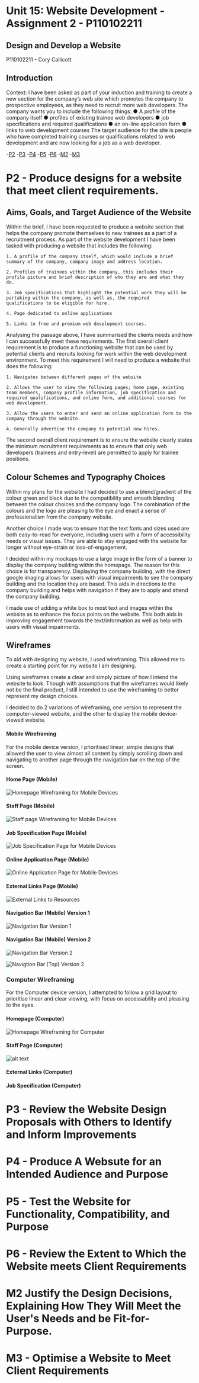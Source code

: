 # Unit 15: Website Development - Assignment 2 - P110102211
## Design and Develop a Website

P110102211 - Cory Callicott

## Introduction
Context: I have been asked
as part of your induction and training to create a new section
for the company’s web site which promotes the company to
prospective employees, as they need to recruit more web
developers. The company wants you to include the following
things:
● A profile of the company itself
● profiles of existing trainee web developers
● job specifications and required qualifications
● an on-line application form
● links to web development courses
The target audience for the site is people who have
completed training courses or qualifications related to web
development and are now looking for a job as a web
developer.

-[P2](#p2---produce-designs-for-a-website-that-meet-client-requirements)
-[P3](#p3---review-the-website-design-proposals-with-others-to-identify-and-inform-improvements)
-[P4](#p4---produce-a-websute-for-an-intended-audience-and-purpose)
-[P5](#p5---test-the-website-for-functionality-compatibility-and-purpose)
-[P6](#p6---review-the-extent-to-which-the-website-meets-client-requirements)
-[M2](#m2-justify-the-design-decisions-explaining-how-they-will-meet-the-users-needs-and-be-fit-for-purpose)
-[M3](#m3---optimise-a-website-to-meet-client-requirements)

# P2 - Produce designs for a website that meet client requirements.

## Aims, Goals, and Target Audience of the Website

Within the brief, I have been requested to produce a website section that helps the company promote themselves to new trainees as a part of a recruitment process. As part of the website development I have been tasked with producing a website that includes the following:

    1. A profile of the company itself, which would include a brief summary of the company, company image and address location.

    2. Profiles of trainees within the company, this includes their profile picture and brief description of who they are and what they do.

    3. Job specifications that highlight the potential work they will be partaking within the company, as well as, the required             qualifications to be eligible for hire.

    4. Page dedicated to online applications

    5. Links to free and premium web development courses.

Analysing the passage above, I have summarised the clients needs and how I can successfully meet these requirements.
The first overall client requirement is to produce a functioning website that can be used by potential clients and recruits looking for work within the web development environment. To meet this requirement I will need to produce a website that does the following:

    1. Navigates between different pages of the website

    2. Allows the user to view the following pages; home page, existing team members, company profile information, job specification and required qualifications, and online form, and additional courses for web development.

    3. Allow the users to enter and send an online application form to the company through the website.

    4. Generally advertise the company to potential new hires.

The second overall client requirement is to ensure the website clearly states the minimum recruitment requirements as to ensure that only web developers (trainees and entry-level) are permitted to apply for trainee positions.

## Colour Schemes and Typography Choices

Within my plans for the website I had decided to use a blend/gradient of the colour green and black due to the compatibility and smooth blending between the colour choices and the company logo. The combination of the colours and the logo are pleasing to the eye and enact a sense of professionalism from the company website.

Another choice I made was to ensure that the text fonts and sizes used are both easy-to-read for everyone, including users with a form of accessibility needs or visual issues. They are able to stay engaged with the website for longer without eye-strain or loss-of-engagement.

I decided within my mockups to use a large image in the form of a banner to display the company building within the homepage. The reason for this choice is for transparency. Displaying the company building, with the direct google imaging allows for users with visual impairments to see the company building and the location they are based. This aids in directions to the company building and helps with navigation if they are to apply and attend the company building.

I made use of adding a white box to most text and images within the website as to enhance the focus points on the website. This both aids in improving engagement towards the text/information as well as help with users with visual impairments.

## Wireframes

To aid with designing my website, I used wireframing. This allowed me to create a starting point for my website I am designing. 

Using wireframes create a clear and simply picture of how I intend the website to look. Though with assumptions that the wireframes would likely not be the final product, I still intended to use the wireframing to better represent my design choices.

I decided to do 2 variations of wireframing, one version to represent the computer-viewed website, and the other to display the mobile device-viewed website.

#### Mobile Wireframing

For the mobile device version, I prioritised linear, simple designs that allowed the user to view almost all content by simply scrolling down and navigating to another page through the navigation bar on the top of the screen. 

#### Home Page (Mobile)

![Homepage Wireframing for Mobile Devices](<Images/Unit 15 Screenshots/Wireframe/Mobile/Homepage.png>)

#### Staff Page (Mobile)

![Staff page Wireframing for Mobile Devices](<Images/Unit 15 Screenshots/Wireframe/Mobile/Meet the Team.png>)

#### Job Specification Page (Mobile)

![Job Specification Page for Mobile Devices](<Images/Unit 15 Screenshots/Wireframe/Mobile/Requirements and Specification.png>)

#### Online Application Page (Mobile)

![Online Application Page for Mobile Devices](<Images/Unit 15 Screenshots/Wireframe/Mobile/Online Form.png>)

#### External Links Page (Mobile)

![External Links to Resources](<Images/Unit 15 Screenshots/Wireframe/Mobile/Links.png>)

#### Navigation Bar (Mobile) Version 1

![Navigation Bar Version 1](<Images/Unit 15 Screenshots/Wireframe/Mobile/Navigation Bar V1.png>)

#### Navigation Bar (Mobile) Version 2 

![Navigation Bar Version 2](<Images/Unit 15 Screenshots/Wireframe/Mobile/Navigation Bar V2.png>)

![Navigtion Bar (Top) Version 2](<Images/Unit 15 Screenshots/Wireframe/Mobile/Navigation Bar Top V2.png>)



### Computer Wireframing

For the Computer device version, I attempted to follow a grid layout to prioritise linear and clear viewing, with focus on accessability and pleasing to the eyes.

#### Homepage (Computer)

![Homepage Wireframing for Computer](<Images/Unit 15 Screenshots/Wireframe/PC/Homepage.png>)

#### Staff Page (Computer)

![alt text](<Images/Unit 15 Screenshots/Wireframe/PC/Meet the Team.png>)

#### External Links (Computer)



#### Job Specification (Computer)









# P3 - Review the Website Design Proposals with Others to Identify and Inform Improvements






# P4 - Produce A Websute for an Intended Audience and Purpose







# P5 - Test the Website for Functionality, Compatibility, and Purpose






# P6 - Review the Extent to Which the Website meets Client Requirements







# M2 Justify the Design Decisions, Explaining How They Will Meet the User's Needs and be Fit-for-Purpose.







# M3 - Optimise a Website to Meet Client Requirements